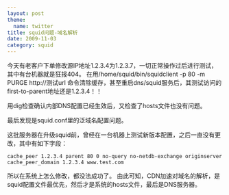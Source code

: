 ```yaml
---
layout: post
theme:
  name: twitter
title: squid问题-域名解析
date: 2009-11-03
category: squid
---
```


今天有老客户下单修改源IP地址1.2.3.4为1.2.3.7，一切正常操作过后进行测试，其中有台机器就是狂报404。
在用/home/squid/bin/squidclient -p 80 -m PURGE http://测试url
命令清除缓存，甚至重启dns/squid服务后，其测试访问的first-to-parent地址还是1.2.3.4！！

用dig检查确认内部DNS配置已经生效后，又检查了hosts文件也没有问题。

最后发现是squid.conf里的泛域名配置问题。

这批服务器在升级squid前，曾经在一台机器上测试新版本配置，之后一直没有更改，其中有如下字段：

```squid
cache_peer 1.2.3.4 parent 80 0 no-query no-netdb-exchange originserver
cache_peer_domain 1.2.3.4 www.test.com
```

所以在系统上怎么修改，都没法成功了。
由此可知，CDN加速对域名的解析，是squid配置文件最优先，然后才是系统的hosts文件，最后是DNS服务器。

